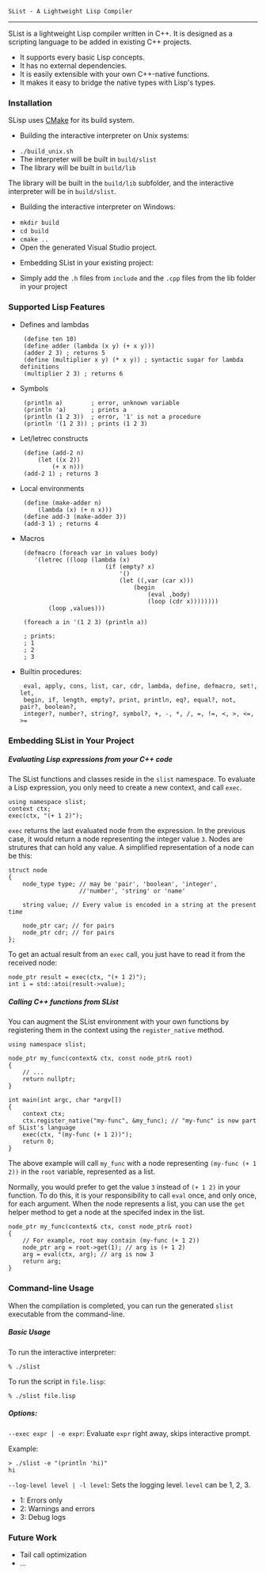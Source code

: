     SList - A Lightweight Lisp Compiler
-----------------------------------

SList is a lightweight Lisp compiler written in C++.  It is designed as a
scripting language to be added in existing C++ projects.

 * It supports every basic Lisp concepts.
 * It has no external dependencies.
 * It is easily extensible with your own C++-native functions.
 * It makes it easy to bridge the native types with Lisp's types.


### Installation

SLisp uses [CMake](https://cmake.org) for its build system.

- Building the interactive interpreter on Unix systems:

 * ```./build_unix.sh```
 * The interpreter will be built in ```build/slist```
 * The library will be built in ```build/lib```

 The library will be built in the ```build/lib``` subfolder, and the interactive
 interpreter will be in ```build/slist```.

- Building the interactive interpreter on Windows:

 * ```mkdir build```
 * ```cd build```
 * ```cmake ..```
 * Open the generated Visual Studio project.

- Embedding SList in your existing project:

 * Simply add the ```.h``` files from ```include``` and the ```.cpp``` files 
 from the lib folder in your project


### Supported Lisp Features

 * Defines and lambdas

        (define ten 10)
        (define adder (lambda (x y) (+ x y)))
        (adder 2 3) ; returns 5
        (define (multiplier x y) (* x y)) ; syntactic sugar for lambda definitions
        (multiplier 2 3) ; returns 6

 * Symbols

        (println a)        ; error, unknown variable
        (println 'a)       ; prints a
        (println (1 2 3))  ; error, '1' is not a procedure
        (println '(1 2 3)) ; prints (1 2 3)

 * Let/letrec constructs

        (define (add-2 n)
            (let ((x 2))
                (+ x n)))
        (add-2 1) ; returns 3

 * Local environments

        (define (make-adder n)
            (lambda (x) (+ n x)))
        (define add-3 (make-adder 3))
        (add-3 1) ; returns 4

 * Macros

        (defmacro (foreach var in values body)
           '(letrec ((loop (lambda (x)
                               (if (empty? x)
                                   '()
                                   (let ((,var (car x)))
                                       (begin
                                           (eval ,body)
                                           (loop (cdr x))))))))
               (loop ,values)))

        (foreach a in '(1 2 3) (println a))

        ; prints:
        ; 1
        ; 2
        ; 3

 * Builtin procedures:

        eval, apply, cons, list, car, cdr, lambda, define, defmacro, set!, let, 
        begin, if, length, empty?, print, println, eq?, equal?, not, pair?, boolean?, 
        integer?, number?, string?, symbol?, +, -, *, /, =, !=, <, >, <=, >=

### Embedding SList in Your Project

##### Evaluating Lisp expressions from your C++ code

The SList functions and classes reside in the ```slist``` namespace.  To evaluate
a Lisp expression, you only need to create a new context, and call ```exec```.

    using namespace slist;
    context ctx;
    exec(ctx, "(+ 1 2)");

```exec``` returns the last evaluated node from the expression.  In the previous case, 
it would return a node representing the integer value ```3```.  Nodes are strutures that
can hold any value.  A simplified representation of a node can be this:

    struct node
    {
        node_type type; // may be 'pair', 'boolean', 'integer', 
                        //'number', 'string' or 'name'

        string value; // Every value is encoded in a string at the present time

        node_ptr car; // for pairs
        node_ptr cdr; // for pairs
    };

To get an actual result from an ```exec``` call, you just have to read it from the received
node:

    node_ptr result = exec(ctx, "(+ 1 2)");
    int i = std::atoi(result->value);


##### Calling C++ functions from SList

You can augment the SList environment with your own functions by registering them
in the context using the ```register_native``` method.

    using namespace slist;

    node_ptr my_func(context& ctx, const node_ptr& root)
    {
        // ...
        return nullptr;
    }

    int main(int argc, char *argv[])
    {
        context ctx;
        ctx.register_native("my-func", &my_func); // "my-func" is now part of SList's language
        exec(ctx, "(my-func (+ 1 2))");
        return 0;
    }

The above example will call ```my_func``` with a node representing 
```(my-func (+ 1 2))``` in the ```root``` variable, represented as a list.  

Normally, you would prefer to get the value ```3``` instead of ```(+ 1 2)``` in your function.
To do this, it is your responsibility to call ```eval``` once, and only once, for each argument. When the node represents a list, you can use the ```get``` helper method to get a 
node at the specifed index in the list.

    node_ptr my_func(context& ctx, const node_ptr& root)
    {
        // For example, root may contain (my-func (+ 1 2))
        node_ptr arg = root->get(1); // arg is (+ 1 2)
        arg = eval(ctx, arg); // arg is now 3
        return arg;
    }


### Command-line Usage

When the compilation is completed, you can run the generated ```slist```
executable from the command-line.

##### Basic Usage

To run the interactive interpreter:

    % ./slist

To run the script in ```file.lisp```:

    % ./slist file.lisp

##### Options:

```--exec expr | -e expr```: Evaluate ```expr``` right away, skips interactive prompt. 

Example:

    > ./slist -e "(println 'hi)"
    hi

```--log-level level | -l level```: Sets the logging level. ```level``` can be 1, 2, 3.

 * 1: Errors only
 * 2: Warnings and errors
 * 3: Debug logs

### Future Work

 - Tail call optimization
 - ...
